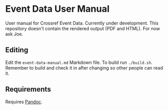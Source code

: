 # Event Data User Manual

User manual for Crossref Event Data. Currently under development. This repository doesn't contain the rendered output (PDF and HTML). For now ask Joe.

## Editing

Edit the `event-data-manual.md` Markdown file. To build run `./build.sh`. Remember to build and check it in after changing so other people can read it.

## Requirements

Requires [Pandoc](http://pandoc.org/installing.html). 
